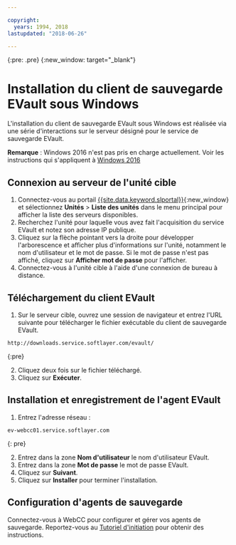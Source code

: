 ```yaml
---

copyright:
  years: 1994, 2018
lastupdated: "2018-06-26"

---
```

{:pre: .pre}
{:new_window: target="_blank"}

# Installation du client de sauvegarde EVault sous Windows

L'installation du client de sauvegarde EVault sous Windows est réalisée via une série d'interactions sur le serveur désigné pour le service de sauvegarde EVault.

**Remarque** : Windows 2016 n'est pas pris en charge actuellement. Voir les instructions qui s'appliquent à [Windows 2016](install-evault-windows2016.html)

## Connexion au serveur de l'unité cible

1. Connectez-vous au portail [{{site.data.keyword.slportal}}](https://control.softlayer.com/){:new_window} et sélectionnez **Unités** > **Liste des unités** dans le menu principal pour afficher la liste des serveurs disponibles.
2. Recherchez l'unité pour laquelle vous avez fait l'acquisition du service EVault et notez son adresse IP publique.
3. Cliquez sur la flèche pointant vers la droite pour développer l'arborescence et afficher plus d'informations sur l'unité, notamment le nom d'utilisateur et le mot de passe. Si le mot de passe n'est pas affiché, cliquez sur **Afficher mot de passe** pour l'afficher. 
4. Connectez-vous à l'unité cible à l'aide d'une connexion de bureau à distance.

## Téléchargement du client EVault

1. Sur le serveur cible, ouvrez une session de navigateur et entrez l'URL suivante pour télécharger le fichier exécutable du client de sauvegarde EVault. <br/>
  ```
  http://downloads.service.softlayer.com/evault/
  ```
  {:pre}
  
2. Cliquez deux fois sur le fichier téléchargé.
3. Cliquez sur **Exécuter**.


## Installation et enregistrement de l'agent EVault
 
1. Entrez l'adresse réseau : <br />
  ```
  ev-webcc01.service.softlayer.com
  ```
  {: pre}
  
2. Entrez dans la zone **Nom d'utilisateur** le nom d'utilisateur EVault. 
3. Entrez dans la zone **Mot de passe** le mot de passe EVault. 
6. Cliquez sur **Suivant**. 
7. Cliquez sur **Installer** pour terminer l'installation.

## Configuration d'agents de sauvegarde

Connectez-vous à WebCC pour configurer et gérer vos agents de sauvegarde. Reportez-vous au [Tutoriel d'initiation](index.html#configuring-evault-agent-in-webcc) pour obtenir des instructions.
